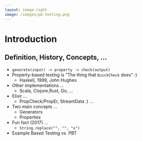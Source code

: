 ```yaml
---
layout: image-right
image: /images/pb-testing.png
---
```


# Introduction

## Definition, History, Concepts, ...

* `generate(input) -> property -> check(output)`
* Property-based testing is "The thing that `QuickCheck` does" :)
  * Haskell, 1999, John Hughes 
* Other implementations ...
  * Scala, Clojure,Rust, Go, ...
* Elixir ...
  * PropCheck/PropEr, StreamData :) ...
* Two main concepts ...
  * Generators 
  * Properties 
* Fun fact (2017) ...
  * `String.replace("", "", "x")`
* Example Based Testing vs. PBT

<!--

Property-based testing ...

-->
